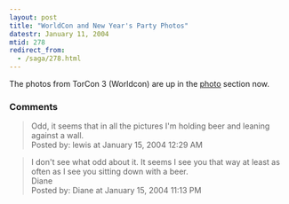 ```yaml
---
layout: post
title: "WorldCon and New Year's Party Photos"
datestr: January 11, 2004
mtid: 278
redirect_from:
  - /saga/278.html
---
```


The photos from TorCon 3 (Worldcon) are up in the <a href="../photo/worldcon2003/index.html" title="Munged Photo Galleries">photo</a> section now.

### Comments

<blockquote>
Odd, it seems that in all the pictures I'm holding beer and leaning against a wall.
<div class="post-meta">Posted by: lewis at January 15, 2004 12:29 AM</div> </blockquote>
<blockquote>
I don't see what odd about it. It seems I see you that way at least as often as I see you sitting down with a beer.<br />
Diane
<div class="post-meta">Posted by: Diane at January 15, 2004 11:13 PM</div> </blockquote>

